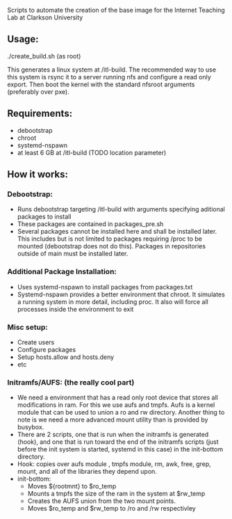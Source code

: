 Scripts to automate the creation of the base image for the Internet Teaching Lab at Clarkson University

## Usage:
  ./create_build.sh    (as root)

This generates a linux system at /itl-build.  The recommended way to use this system is rsync it to a server running nfs and configure a read only export.  Then boot the kernel with the standard nfsroot arguments (preferably over pxe).

## Requirements:
* debootstrap
* chroot
* systemd-nspawn
* at least 6 GB at /itl-build (TODO location parameter)
  
## How it works:
### Debootstrap:
* Runs debootstrap targeting /itl-build with arguments specifying aditional packages to install
* These packages are contained in packages_pre.sh
* Several packages cannot be installed here and shall be installed later. This includes but is not limited to packages requiring /proc to be mounted (debootstrap does not do this).  Packages in repositories outside of main must be installed later.

### Additional Package Installation:
* Uses systemd-nspawn to install packages from packages.txt
* Systemd-nspawn provides a better environment that chroot.  It simulates a running system in more detail, including proc.  It also will force all processes inside the environment to exit

### Misc setup:
* Create users
* Configure packages
* Setup hosts.allow and hosts.deny
* etc

### Initramfs/AUFS: (the really cool part)
* We need a environment that has a read only root device that stores all modifications in ram.  For this we use aufs and tmpfs.  Aufs is a kernel module that can be used to union a ro and rw directory.  Another thing to note is we need a more advanced mount utility than is provided by busybox.
* There are 2 scripts, one that is run when the initramfs is generated (hook), and one that is run toward the end of the initramfs scripts (just before the init system is started, systemd in this case) in the init-bottom directory.
* Hook: copies over aufs module , tmpfs module, rm, awk, free, grep, mount, and all of the libraries they depend upon.
* init-bottom:
   * Moves ${rootmnt} to $ro_temp
   * Mounts a tmpfs the size of the ram in the system at $rw_temp
   * Creates the AUFS union from the two mount points.
   * Moves $ro_temp and $rw_temp to /ro and /rw respectivley
